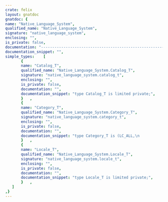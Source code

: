 ```yaml
---
crate: felix
layout: gnatdoc
gnatdoc: {
name: "Native_Language_System",
qualified_name: "Native_Language_System",
signature: "native_language_system",
enclosing: "",
is_private: false,
documentation: "----------------------------------------------------------------------------\n  Copyright (c) 2021, Lev Kujawski.\n\n  Permission is hereby granted, free of charge, to any person obtaining a\n  copy of this software and associated documentation files (the \"Software\")\n  to deal in the Software without restriction, including without limitation\n  the rights to use, copy, modify, merge, publish, distribute, sublicense,\n  and sell copies of the Software, and to permit persons to whom the\n  Software is furnished to do so.\n\n  THE SOFTWARE IS PROVIDED \"AS IS\", WITHOUT WARRANTY OF ANY KIND, EXPRESS OR\n  IMPLIED, INCLUDING BUT NOT LIMITED TO THE WARRANTIES OF MERCHANTABILITY,\n  FITNESS FOR A PARTICULAR PURPOSE AND NONINFRINGEMENT. IN NO EVENT SHALL\n  THE AUTHORS OR COPYRIGHT HOLDERS BE LIABLE FOR ANY CLAIM, DAMAGES OR OTHER\n  LIABILITY, WHETHER IN AN ACTION OF CONTRACT, TORT OR OTHERWISE, ARISING\n  FROM, OUT OF OR IN CONNECTION WITH THE SOFTWARE OR THE USE OR OTHER\n  DEALINGS IN THE SOFTWARE.\n\n  SPDX-License-Identifier: MIT-0\n\n  File:          nalansys.ads (Ada Package Specification)\n  Language:      Ada (1987) [1]\n  Author:        Lev Kujawski\n  Description:   X/Open Native Language System [2] interface for Ada\n\n  References:\n  [1] Programming languages - Ada, ISO/IEC 8652:1987, 15 Jun. 1987.\n  [2] X/Open, Internationalisation Guide Version 2, G304, Jul. 1993.\n----------------------------------------------------------------------------",
documentation_snippet: "",
simple_types:    [
       {
       name: "Catalog_T",
       qualified_name: "Native_Language_System.Catalog_T",
       signature: "native_language_system.catalog_t",
       enclosing: "",
       is_private: false,
       documentation: "",
       documentation_snippet: "type Catalog_T is limited private;",
       }   ,
       {
       name: "Category_T",
       qualified_name: "Native_Language_System.Category_T",
       signature: "native_language_system.category_t",
       enclosing: "",
       is_private: false,
       documentation: "",
       documentation_snippet: "type Category_T is (LC_ALL,\n                    LC_COLLATE,\n                    LC_CTYPE,\n                    LC_MESSAGES,\n                    LC_MONETARY,\n                    LC_NUMERIC,\n                    LC_TIME);",
       }   ,
       {
       name: "Locale_T",
       qualified_name: "Native_Language_System.Locale_T",
       signature: "native_language_system.locale_t",
       enclosing: "",
       is_private: false,
       documentation: "",
       documentation_snippet: "type Locale_T is limited private;",
       }   ,
   ]
,}
---
```


